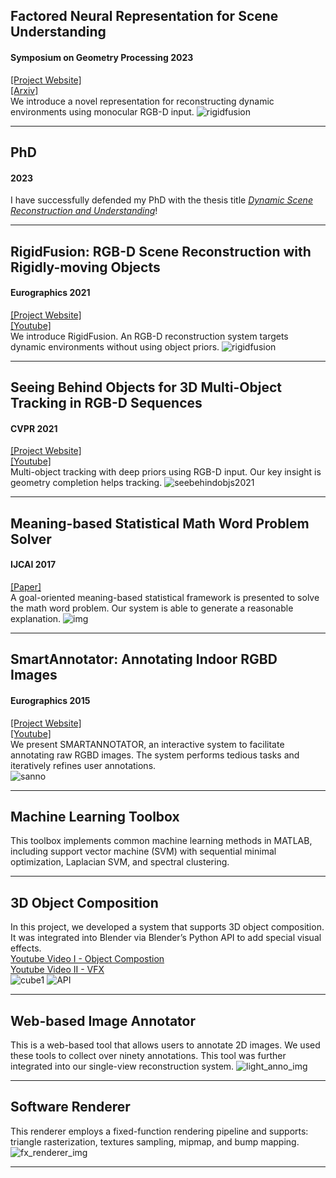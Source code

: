## Factored Neural Representation for Scene Understanding
#### Symposium on Geometry Processing 2023
[[Project Website]](https://yushiangw.github.io/factorednerf/)  
[[Arxiv]](https://arxiv.org/abs/2304.10950)  
We introduce a novel representation for reconstructing dynamic environments using monocular RGB-D input.
![rigidfusion](/images/fac.jpg)  
  
---

## PhD
#### 2023 
I have successfully defended my PhD with the thesis title [_Dynamic Scene Reconstruction and Understanding_](https://discovery.ucl.ac.uk/id/eprint/10169165/)!  
  
---


## RigidFusion: RGB-D Scene Reconstruction with Rigidly-moving Objects
#### Eurographics 2021
[[Project Website]](http://geometry.cs.ucl.ac.uk/projects/2021/rigidfusion/)  
[[Youtube]](https://www.youtube.com/watch?v=ROtMZQlaGiI)  
We introduce RigidFusion. An RGB-D reconstruction system targets dynamic environments without using object priors.
![rigidfusion](/images/rigidfusion.jpg)  

---

## Seeing Behind Objects for 3D Multi-Object Tracking in RGB-D Sequences
#### CVPR 2021
[[Project Website]](http://www.niessnerlab.org/projects/mueller2021completetracking.html )  
[[Youtube]](https://www.youtube.com/watch?v=F2zs9AMRxeg)  
Multi-object tracking with deep priors using RGB-D input. Our key insight is geometry completion helps tracking.
![seebehindobjs2021](/images/seebehindobjs2021.jpg)  

---

## Meaning-based Statistical Math Word Problem Solver
#### IJCAI 2017
[[Paper]]( https://www.ijcai.org/proceedings/2017/775)  
A goal-oriented meaning-based statistical framework is presented to solve the math word problem. Our system is able to generate a reasonable explanation. 
![img](/images/mwp17_2.jpg)  

---
 
## SmartAnnotator: Annotating Indoor RGBD Images
#### Eurographics 2015
[[Project Website]](http://geometry.cs.ucl.ac.uk/projects/2015/smart-annotator/)  
[[Youtube]](https://www.youtube.com/watch?v=TbdsUGWrfpo)  
We present SMARTANNOTATOR, an interactive system to facilitate annotating raw RGBD images. The system performs tedious tasks and iteratively refines user annotations.  
![sanno](/images/sanno.jpg)  

---


## Machine Learning Toolbox  
This toolbox implements common machine learning methods in MATLAB, including support vector machine (SVM) with sequential minimal optimization, Laplacian SVM, and spectral clustering.  

---


## 3D Object Composition 
In this project, we developed a system that supports 3D object composition. It was integrated into Blender via Blender’s Python API to add special visual effects.  
[Youtube Video I - Object Compostion](https://www.youtube.com/watch?v=bbpYTyZQMWw&feature=youtu.be)  
[Youtube Video II - VFX](https://youtu.be/Udt-cLSWMJ0?list=PLfW5i3vUv-_n79CqARO45NcNzofDVur4M)   
![cube1](/images/dan_sh2.png)
![API](/images/blenderAPI.jpg)  

---

## Web-based Image Annotator 
This is a web-based tool that allows users to annotate 2D images. We used these tools to collect over ninety annotations. This tool was further integrated into our single-view reconstruction system.
![light_anno_img](/images/combine_lightanno.JPG)  
  
---

## Software Renderer 
This renderer employs a fixed-function rendering pipeline and supports: triangle rasterization, textures sampling, mipmap, and bump mapping.
![fx_renderer_img](/images/models.jpg)  

---

